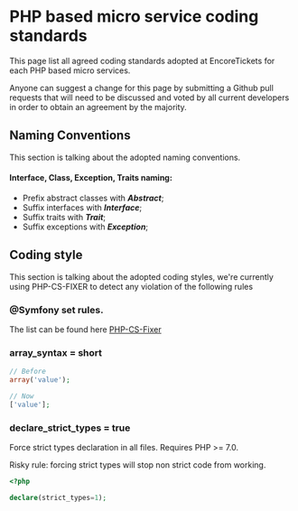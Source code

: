 # PHP based micro service coding standards

This page list all agreed coding standards adopted at EncoreTickets for each PHP based micro services.

Anyone can suggest a change for this page by submitting a Github pull requests that will need to be discussed and voted by all current developers in order to obtain an agreement by the majority.

## Naming Conventions

This section is talking about the adopted naming conventions.

#### Interface, Class, Exception, Traits naming: 
- Prefix abstract classes with ***Abstract***;
- Suffix interfaces with ***Interface***;
- Suffix traits with ***Trait***;
- Suffix exceptions with ***Exception***;

## Coding style

This section is talking about the adopted coding styles, we're currently using PHP-CS-FIXER to detect any violation of the following rules

### @Symfony set rules.

The list can be found here [PHP-CS-Fixer](https://github.com/FriendsOfPHP/PHP-CS-Fixer)

### array_syntax = short

```php
// Before
array('value');

// Now
['value'];
```

### declare_strict_types = true

Force strict types declaration in all files. Requires PHP >= 7.0.

Risky rule: forcing strict types will stop non strict code from working.

```php
<?php

declare(strict_types=1);
```